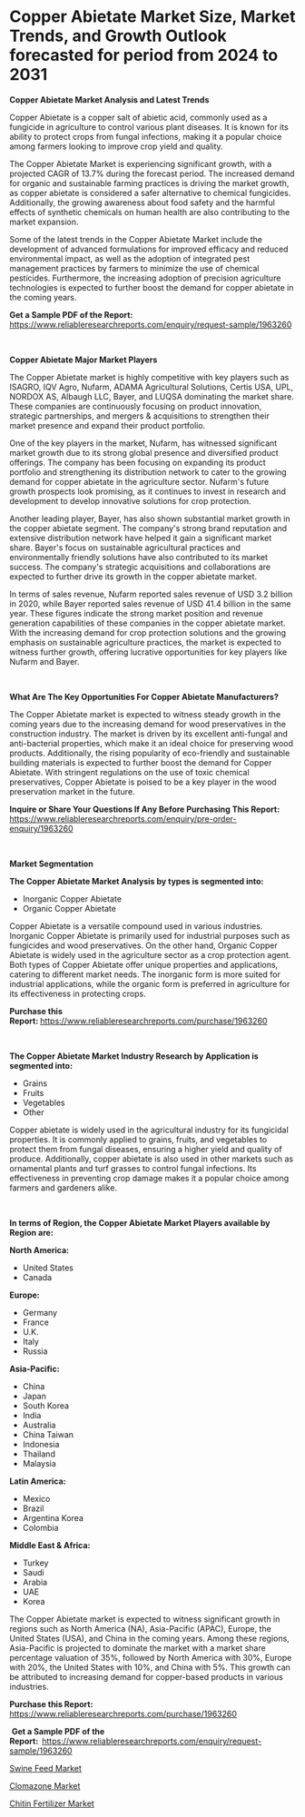 <p><h1>Copper Abietate Market Size, Market Trends, and Growth Outlook forecasted for period from 2024 to 2031</h1></p><p><strong>Copper Abietate Market Analysis and Latest Trends</strong></p>
<p><p>Copper Abietate is a copper salt of abietic acid, commonly used as a fungicide in agriculture to control various plant diseases. It is known for its ability to protect crops from fungal infections, making it a popular choice among farmers looking to improve crop yield and quality.</p><p>The Copper Abietate Market is experiencing significant growth, with a projected CAGR of 13.7% during the forecast period. The increased demand for organic and sustainable farming practices is driving the market growth, as copper abietate is considered a safer alternative to chemical fungicides. Additionally, the growing awareness about food safety and the harmful effects of synthetic chemicals on human health are also contributing to the market expansion.</p><p>Some of the latest trends in the Copper Abietate Market include the development of advanced formulations for improved efficacy and reduced environmental impact, as well as the adoption of integrated pest management practices by farmers to minimize the use of chemical pesticides. Furthermore, the increasing adoption of precision agriculture technologies is expected to further boost the demand for copper abietate in the coming years.</p></p>
<p><strong>Get a Sample PDF of the Report:&nbsp;</strong> <a href="https://www.reliableresearchreports.com/enquiry/request-sample/1963260">https://www.reliableresearchreports.com/enquiry/request-sample/1963260</a></p>
<p>&nbsp;</p>
<p><strong>Copper Abietate Major Market Players</strong></p>
<p><p>The Copper Abietate market is highly competitive with key players such as ISAGRO, IQV Agro, Nufarm, ADAMA Agricultural Solutions, Certis USA, UPL, NORDOX AS, Albaugh LLC, Bayer, and LUQSA dominating the market share. These companies are continuously focusing on product innovation, strategic partnerships, and mergers & acquisitions to strengthen their market presence and expand their product portfolio.</p><p>One of the key players in the market, Nufarm, has witnessed significant market growth due to its strong global presence and diversified product offerings. The company has been focusing on expanding its product portfolio and strengthening its distribution network to cater to the growing demand for copper abietate in the agriculture sector. Nufarm's future growth prospects look promising, as it continues to invest in research and development to develop innovative solutions for crop protection.</p><p>Another leading player, Bayer, has also shown substantial market growth in the copper abietate segment. The company's strong brand reputation and extensive distribution network have helped it gain a significant market share. Bayer's focus on sustainable agricultural practices and environmentally friendly solutions have also contributed to its market success. The company's strategic acquisitions and collaborations are expected to further drive its growth in the copper abietate market.</p><p>In terms of sales revenue, Nufarm reported sales revenue of USD 3.2 billion in 2020, while Bayer reported sales revenue of USD 41.4 billion in the same year. These figures indicate the strong market position and revenue generation capabilities of these companies in the copper abietate market. With the increasing demand for crop protection solutions and the growing emphasis on sustainable agriculture practices, the market is expected to witness further growth, offering lucrative opportunities for key players like Nufarm and Bayer.</p></p>
<p>&nbsp;</p>
<p><strong>What Are The Key Opportunities For Copper Abietate Manufacturers?</strong></p>
<p><p>The Copper Abietate market is expected to witness steady growth in the coming years due to the increasing demand for wood preservatives in the construction industry. The market is driven by its excellent anti-fungal and anti-bacterial properties, which make it an ideal choice for preserving wood products. Additionally, the rising popularity of eco-friendly and sustainable building materials is expected to further boost the demand for Copper Abietate. With stringent regulations on the use of toxic chemical preservatives, Copper Abietate is poised to be a key player in the wood preservation market in the future.</p></p>
<p><strong>Inquire or Share Your Questions If Any Before Purchasing This Report:</strong> <a href="https://www.reliableresearchreports.com/enquiry/pre-order-enquiry/1963260">https://www.reliableresearchreports.com/enquiry/pre-order-enquiry/1963260</a></p>
<p>&nbsp;</p>
<p><strong>Market Segmentation</strong></p>
<p><strong>The Copper Abietate Market Analysis by types is segmented into:</strong></p>
<p><ul><li>Inorganic Copper Abietate</li><li>Organic Copper Abietate</li></ul></p>
<p><p>Copper Abietate is a versatile compound used in various industries. Inorganic Copper Abietate is primarily used for industrial purposes such as fungicides and wood preservatives. On the other hand, Organic Copper Abietate is widely used in the agriculture sector as a crop protection agent. Both types of Copper Abietate offer unique properties and applications, catering to different market needs. The inorganic form is more suited for industrial applications, while the organic form is preferred in agriculture for its effectiveness in protecting crops.</p></p>
<p><strong>Purchase this Report:&nbsp;</strong><a href="https://www.reliableresearchreports.com/purchase/1963260">https://www.reliableresearchreports.com/purchase/1963260</a></p>
<p>&nbsp;</p>
<p><strong>The Copper Abietate Market Industry Research by Application is segmented into:</strong></p>
<p><ul><li>Grains</li><li>Fruits</li><li>Vegetables</li><li>Other</li></ul></p>
<p><p>Copper abietate is widely used in the agricultural industry for its fungicidal properties. It is commonly applied to grains, fruits, and vegetables to protect them from fungal diseases, ensuring a higher yield and quality of produce. Additionally, copper abietate is also used in other markets such as ornamental plants and turf grasses to control fungal infections. Its effectiveness in preventing crop damage makes it a popular choice among farmers and gardeners alike.</p></p>
<p>&nbsp;</p>
<p><strong>In terms of Region, the Copper Abietate Market Players available by Region are:</strong></p>
<p>
    <p> <strong> North America: </strong>
        <ul>
            <li>United States</li>
            <li>Canada</li>
        </ul>
        </p> 
    <p> <strong> Europe: </strong>
        <ul>
            <li>Germany</li>
            <li>France</li>
            <li>U.K.</li>
            <li>Italy</li>
            <li>Russia</li>
        </ul>
        </p> 
    <p> <strong> Asia-Pacific: </strong>
        <ul>
            <li>China</li>
            <li>Japan</li>
            <li>South Korea</li>
            <li>India</li>
            <li>Australia</li>
            <li>China Taiwan</li>
            <li>Indonesia</li>
            <li>Thailand</li>
            <li>Malaysia</li>
        </ul>
        </p> 
    <p> <strong> Latin America: </strong>
        <ul>
            <li>Mexico</li>
            <li>Brazil</li>
            <li>Argentina Korea</li>
            <li>Colombia</li>
        </ul>
        </p> 
    <p> <strong> Middle East & Africa: </strong>
        <ul>
            <li>Turkey</li>
            <li>Saudi</li>
            <li>Arabia</li>
            <li>UAE</li>
            <li>Korea</li>
        </ul>
    </p>
    </p>
<p><p>The Copper Abietate market is expected to witness significant growth in regions such as North America (NA), Asia-Pacific (APAC), Europe, the United States (USA), and China in the coming years. Among these regions, Asia-Pacific is projected to dominate the market with a market share percentage valuation of 35%, followed by North America with 30%, Europe with 20%, the United States with 10%, and China with 5%. This growth can be attributed to increasing demand for copper-based products in various industries.</p></p>
<p><strong>Purchase this Report: </strong><a href="https://www.reliableresearchreports.com/purchase/1963260">https://www.reliableresearchreports.com/purchase/1963260</a></p>
<p>&nbsp;<strong>Get a Sample PDF of the Report:&nbsp;&nbsp;</strong><a href="https://www.reliableresearchreports.com/enquiry/request-sample/1963260">https://www.reliableresearchreports.com/enquiry/request-sample/1963260</a></p>
<p><strong></strong></p>
<p><p><a href="https://github.com/wwwkeltoum/Market-Research-Report-List-2/blob/main/swine-feed-market.md">Swine Feed Market</a></p><p><a href="https://github.com/nicholepatriciadoylenwnrjr0/Market-Research-Report-List-1/blob/main/clomazone-market.md">Clomazone Market</a></p><p><a href="https://github.com/gamblestampleyjenny50m5sl6/Market-Research-Report-List-1/blob/main/chitin-fertilizer-market.md">Chitin Fertilizer Market</a></p></p>